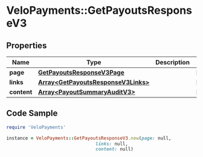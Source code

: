 # VeloPayments::GetPayoutsResponseV3

## Properties

Name | Type | Description | Notes
------------ | ------------- | ------------- | -------------
**page** | [**GetPayoutsResponseV3Page**](GetPayoutsResponseV3Page.md) |  | [optional] 
**links** | [**Array&lt;GetPayoutsResponseV3Links&gt;**](GetPayoutsResponseV3Links.md) |  | [optional] 
**content** | [**Array&lt;PayoutSummaryAuditV3&gt;**](PayoutSummaryAuditV3.md) |  | [optional] 

## Code Sample

```ruby
require 'VeloPayments'

instance = VeloPayments::GetPayoutsResponseV3.new(page: null,
                                 links: null,
                                 content: null)
```


